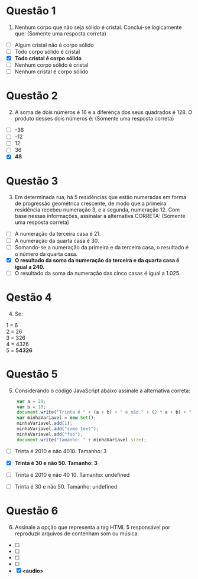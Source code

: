 # Questão 1

1.	Nenhum corpo que não seja sólido é cristal. Conclui-se logicamente que:
(Somente uma resposta correta)

- [ ] Algum cristal não é corpo sólido <br>
- [ ] Todo corpo sólido é cristal <br>
- [x] **Todo cristal é corpo sólido** <br>
- [ ] Nenhum corpo sólido é cristal <br>
- [ ] Nenhum cristal é corpo sólido

# Questão 2

2.	A soma de dois números é 16 e a diferença dos seus quadrados é 128. O produto desses dois números é:
(Somente uma resposta correta)

- [ ] -36
- [ ] -12
- [ ] 12
- [ ] 36
- [x] **48**

# Questão 3

3.	Em determinada rua, há 5 residências que estão numeradas em forma de progressão geométrica crescente, de modo que a primeira residência recebeu numeração 3, e a segunda, numeração 12. Com base nessas informações, assinalar a alternativa CORRETA:
(Somente uma resposta correta)

- [ ] A numeração da terceira casa é 21.
- [ ] A numeração da quarta casa é 30.
- [ ] Somando-se a numeração da primeira e da terceira casa, o resultado é o número da quarta casa.
- [x] **O resultado da soma da numeração da terceira e da quarta casa é igual a 240.**
- [ ] O resultado da soma da numeração das cinco casas é igual a 1.025.

# Qestão 4

4.	Se: 

1 = 6 <br>
2 = 26 <br> 
3 = 326 <br> 
4 = 4326 <br> 
5 = **54326** 

# Questão 5 

5.	Considerando o código JavaScript abaixo assinale a alternativa correta:


``` javascript 
    var a = 20;
    var b = 10;
    document.write("Trinta é " + (a + b) + " e não " + (2 * a + b) + ".");
    var minhaVariavel = new Set();
    minhaVariavel.add(1);
    minhaVariavel.add("some text");
    minhaVariavel.add("foo");
    document.write("Tamanho: " + minhaVariavel.size);
```

- [ ] Trinta é 2010 e não 4010. Tamanho: 3
- [x] **Trinta é 30 e não 50. Tamanho: 3**
- [ ] Trinta é 2010 e não 40 10. Tamanho: undefined
- [ ] Trinta é 30 e não 50. Tamanho: undefined


# Questão 6 

6.	Assinale a opção que representa a tag HTML 5 responsável por reproduzir arquivos de contenham som ou música:

- [ ] <phonic>
- [ ] <img>
- [ ] <sound>
- [ ] <music>
- [x] **<**audio**>**